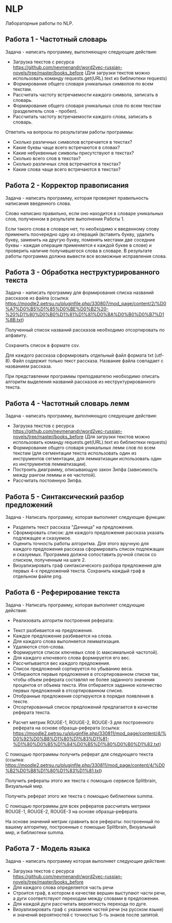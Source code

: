 # NLP
Лабораторные работы по NLP.
## Работа 1 - Частотный словарь

Задача - написать программу, выполняющую следующие действия:
* Загрузка текстов с ресурса https://github.com/nevmenandr/word2vec-russian-novels/tree/master/books_before (Для загрузки текстов можно использовать команду requests.get(URL).text из библиотеки requests)
* Формирование общего словаря уникальных символов по всем текстам.
* Рассчитать частоту встречаемости каждого символа, записать в словарь. 
* Формирование общего словаря уникальных слов по всем текстам (разделитель слов - пробел). 
* Рассчитать частоту встречаемости каждого слова, записать в словарь.

Ответить на вопросы по результатам работы программы:

* Сколько различных символов встречается в текстах?
* Какие буквы чаще всего встречаются в словах?
* Какие небуквенные символы присутствуют в текстах?
* Сколько всего слов в текстах?
* Сколько различных слов встречается в текстах?
* Какие слова чаще всего встречаются в текстах?

## Работа 2 - Корректор правописания
Задача - написать программу, которая проверяет правильность написания введенного слова.

Слово написано правильно, если оно находится в словаре уникальных слов, полученном в результате выполнения Работы 1.

Если такого слова в словаре нет, то необходимо к введенному слову применить поочередно одну из операций (вставить букву, удалить букву, заменить на другую букву, поменять местами две соседние буквы - каждая операция применяется к каждой букве в слове) и проверить наличие получившегося слова в словаре. В результате работы программа должна вывести все возможные исправления слова.

## Работа 3 - Обработка неструктурированного текста
Задача - написать программу для формирования списка названий рассказов из файла (ссылка: https://moodle2.petrsu.ru/pluginfile.php/330807/mod_page/content/2/%D0%A7%D0%B5%D1%85%D0%BE%D0%B2%20-%20%D1%80%D0%B0%D1%81%D1%81%D0%BA%D0%B0%D0%B7%D1%8B.txt)

Полученный список названий рассказов необходимо отсортировать по алфавиту.

Сохранить список в формате csv.

Для каждого рассказа сформировать отдельный файл формата txt (utf-8). Файл содержит только текст рассказа. Название файла совпадает с названием рассказа.

При представлении программы преподавателю необходимо описать алгоритм выделения названий рассказов из неструктурированного текста.

## Работа 4 - Частотный словарь лемм
Задача - написать программу, выполняющую следующие действия:
+ Загрузка текстов с ресурса https://github.com/nevmenandr/word2vec-russian-novels/tree/master/books_before (Для загрузки текстов можно использовать команду requests.get(URL).text из библиотеки requests)
+ Формирование общего словаря уникальных лемм слов по всем текстам (для сегментации текста использовать один из инструментов сегментации, для лемматизации использовать один из инструментов лемматизации).
+ Построить диаграмму, описывающую закон Зипфа (зависимость между рангом леммы и ее частотой).
+ Рассчитать постоянную Зипфа.

## Работа 5 - Синтаксический разбор предложений
Задача - Написать программу, которая выполняет следующие функции:
+ Разделить текст рассказа "Дачница" на предложения.
+ Сформировать список: для каждого предложения рассказа указать подлежащее и сказуемое.
+ Оценить точность работы алгоритма. Для этого вручную для каждого предложения рассказа сформировать список подлежащих и сказуемых. Программа должна сопоставить ручной список со списком, полученным на шаге 2.
+ Визуализировать граф синтаксического разбора предложения для первых 4-х предложений текста. Сохранить каждый граф в отдельном файле png.

## Работа 6 - Реферирование текста
Задача - Написать программу, которая выполняет следующие действия:
+ Реализовать алгоритм построения реферата:
* Текст разбивается на предложения.
* Каждое предложение разбивается на слова.
* Для каждого слова выполняется лемматизация.
* Удаляются стоп-слова.
* Формируется список ключевых слов (с максимальной частотой).
* Для каждого ключевого слова формируется его вес.
* Рассчитывается вес каждого предложения.
* Список предложений сортируется по убыванию веса.
* Отбираются первые предложения в отсортированном списке так, чтобы объем реферата составлял не более заданного значения процентов от объема текста. Или отбирается заданное количество первых предложений в отсортированном списке.
* Отобранные предложения сортируются в порядке появления в тексте.
* Отсортированный список предложений предлагается в качестве реферата текста.

+ Расчет метрик ROUGE-1, ROUGE-2, ROUGE-3 для построенного реферата на основе образца-реферата (ссылка: https://moodle2.petrsu.ru/pluginfile.php/330811/mod_page/content/4/%D0%92%D0%B8%D1%80%D1%83%D1%81-%D1%80%D0%B5%D1%84%D0%B5%D1%80%D0%B0%D1%82.txt)

С помощью программы получить реферат для следующего текста (ссылка: https://moodle2.petrsu.ru/pluginfile.php/330811/mod_page/content/4/%D0%B2%D0%B8%D1%80%D1%83%D1%81.txt)

Получить рефераты этого же текста с помощью сервисов Splitbrain, Визуальный мир.

Получить реферат этого же текста с помощью библиотеки summa.

С помощью программы для всех рефератов рассчитать метрики ROUGE-1, ROUGE-2, ROUGE-3 на основе образца-реферата.

На основе значений метрик сравнить все рефераты: построенный по вашему алгоритму, построенные с помощью Splitbrain, Визуальный мир, и библиотеки summa.

## Работа 7 - Модель языка
Задача - написать программу которая выполняет следующие действия:
+ Загрузка текстов с ресурса https://github.com/nevmenandr/word2vec-russian-novels/tree/master/books_before
+ Для каждого слова определяется часть речи
+ Строится граф, в котором в качестве вершин выступают части речи, а дуги соответствуют переходам между словами в предложении.
+ Для каждой дуги рассчитать вероятность перехода по дуге.
+ Визуализировать граф с указанием частей речи (на русском языке) и значений вероятностей с точностью 5-ть знаков после запятой.


